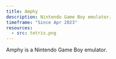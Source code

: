 ```yaml
---
title: Amphy
description: Nintendo Game Boy emulator.
timeframe: "Since Apr 2023"
resources:
  - src: tetris.png
---
```


Amphy is a Nintendo Game Boy emulator.
